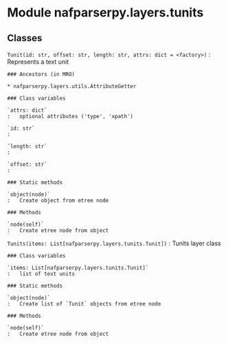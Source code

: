 Module nafparserpy.layers.tunits
================================

Classes
-------

`Tunit(id: str, offset: str, length: str, attrs: dict = <factory>)`
:   Represents a text unit

    ### Ancestors (in MRO)

    * nafparserpy.layers.utils.AttributeGetter

    ### Class variables

    `attrs: dict`
    :   optional attributes ('type', 'xpath')

    `id: str`
    :

    `length: str`
    :

    `offset: str`
    :

    ### Static methods

    `object(node)`
    :   Create object from etree node

    ### Methods

    `node(self)`
    :   Create etree node from object

`Tunits(items: List[nafparserpy.layers.tunits.Tunit])`
:   Tunits layer class

    ### Class variables

    `items: List[nafparserpy.layers.tunits.Tunit]`
    :   list of text units

    ### Static methods

    `object(node)`
    :   Create list of `Tunit` objects from etree node

    ### Methods

    `node(self)`
    :   Create etree node from object